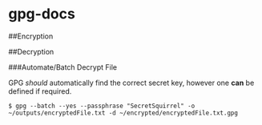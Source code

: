 gpg-docs
========

##Encryption

##Decryption

###Automate/Batch Decrypt File

GPG _should_ automatically find the correct secret key, however one __can__ be defined if required.

```shell
$ gpg --batch --yes --passphrase "SecretSquirrel" -o ~/outputs/encryptedFile.txt -d ~/encrypted/encryptedFile.txt.gpg
```
